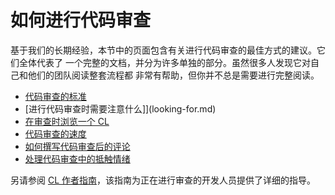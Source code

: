 # 如何进行代码审查

基于我们的长期经验，本节中的页面包含有关进行代码审查的最佳方式的建议。它们全体代表了
一个完整的文档，并分为许多单独的部分。虽然很多人发现它对自己和他们的团队阅读整套流程都
非常有帮助，但你并不总是需要进行完整阅读。

-   [代码审查的标准](standard.md)
-   [进行代码审查时需要注意什么]](looking-for.md)
-   [在审查时浏览一个 CL](navigate.md)
-   [代码审查的速度](speed.md)
-   [如何撰写代码审查后的评论](comments.md)
-   [处理代码审查中的抵触情绪](pushback.md)

另请参阅 [CL 作者指南](../developer/)，该指南为正在进行审查的开发人员提供了详细的指导。
